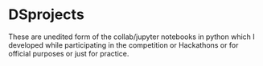 # DSprojects
These are unedited form of the collab/jupyter notebooks in python which I developed while participating in the competition or Hackathons or for official purposes or just for practice.
